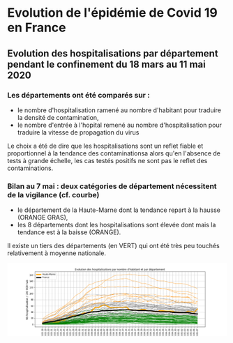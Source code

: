 # Evolution de l'épidémie de Covid 19 en France

## Evolution des hospitalisations par département pendant le confinement du 18 mars au 11 mai 2020

### Les départements ont été comparés sur :
- le nombre d'hospitalisation ramené au nombre d'habitant pour traduire la densité de contamination,
- le nombre d'entrée à l'hopital remené au nombre d'hospitalisation pour traduire la vitesse de propagation du virus

Le choix a été de dire que les hospitalisations sont un reflet fiable et proportionnel à la tendance des contaminationsa
alors qu'en l'absence de tests à grande échelle, les cas testés positifs ne sont pas le reflet des contaminations.

### Bilan au 7 mai : deux catégories de département nécessitent de la vigilance (cf. courbe)
- le département de la Haute-Marne dont la tendance repart à la hausse (ORANGE GRAS),
- les 8 départements dont les hospitalisations sont élevée dont mais la tendance est à la baisse (ORANGE).

Il existe un tiers des départements (en VERT) qui ont été très peu touchés relativement à moyenne nationale.

![Courbe de l'évolution des hospitalisation par département](https://github.com/smarcovici/Covid_19/blob/master/Analyse_confinement/Images/Evolution%20des%20hospitalisations%20par%20departement_France.png)

